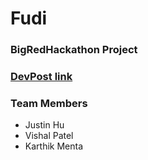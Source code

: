# Fudi
### BigRedHackathon Project

### [DevPost link](https://devpost.com/software/foodie-run-mapper-brh-2017-ybhrne)

### Team Members
- Justin Hu
- Vishal Patel
- Karthik Menta
